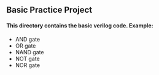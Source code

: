 ## Basic Practice Project 
#### This directory contains the basic verilog code. Example: 
* AND gate 
* OR gate
* NAND gate 
* NOT gate
* NOR gate 